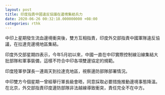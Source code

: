 ```yaml
---
layout: post
title: 印度指責中國違反協議在邊境集結兵力
date: 2020-06-26 00:32:18.000000000 +08:00
categories: rthk
---
```


中印上星期發生流血邊境衝突後，雙方互相指責，印度外交部指責中國軍隊違反協議，在拉達克邊境地區集結。

印度外交部星期四表示，今年5月初以來，中國一直在中印實際控制線沿線集結大批部隊和軍事裝備，這樣不符合中印各項雙邊協定的規範。

印度陸軍參謀長一連兩天到拉達克地區，視察邊防部隊部署情況。

中印雙方今個星期一曾經舉行軍長級會晤，同意採取必要措施推動邊境事態降溫。在北京，外交部指責印度邊防部隊非法越線導致衝突，責任完全不在中方。
